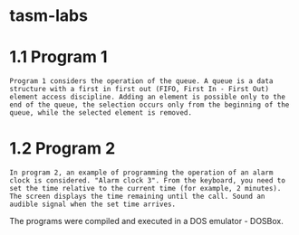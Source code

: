 # tasm-labs

# 1.1 Program 1
`Program 1 considers the operation of the queue. A queue is a data structure with a first in first out (FIFO, First In - First Out) element access discipline. Adding an element is possible only to the end of the queue, the selection occurs only from the beginning of the queue, while the selected element is removed.`
# 1.2 Program 2
`In program 2, an example of programming the operation of an alarm clock is considered. "Alarm clock 3". From the keyboard, you need to set the time relative to the current time (for example, 2 minutes). The screen displays the time remaining until the call. Sound an audible signal when the set time arrives.`

The programs were compiled and executed in a DOS emulator - DOSBox.
